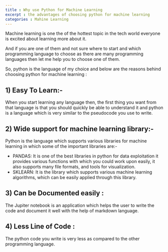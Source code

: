 ```yaml
---
title : Why use Python for Machine Learning
excerpt : the advantages of choosing python for machine learning
categories : Mahine Learning
---
```

Machine learning is one the of the hottest topic in the tech world everyone is excited about learning more about it.

And if you are one of them and not sure where to start and which programming language to choose as there are many programming languages then let me help you to choose one of them.

So, python is the language of my choice and below are the reasons behind choosing python for machine learning :


## 1) Easy To Learn:-

When you start learning any language then, the first thing you want from that language is that you should quickly be able to understand it and python is a language which is very similar to the pseudocode you use to write.

## 2) Wide support for machine learning library:-

Python is the language which supports various libraries for machine learning in which some of the important libraries are:-
* PANDAS: It is one of the best libraries in python for data exploitation it provides various functions with which you could work upon easily, it also supports many file formats, and tools for visualization.
* SKLEARN: It is the library which supports various machine learning algorithms, which can be easily applied through this library.
	
## 3) Can be Documented easily :

The Jupiter notebook is an application which helps the user to write the code and document it well with the help of markdown language.

## 4) Less Line of Code :

The python code you write is very less as compared to the other programming language.
